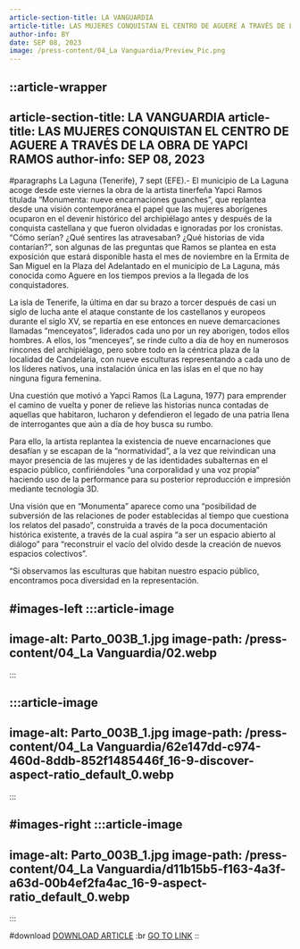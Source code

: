 ```yaml
---
article-section-title: LA VANGUARDIA
article-title: LAS MUJERES CONQUISTAN EL CENTRO DE AGUERE A TRAVÉS DE LA OBRA DE YAPCI RAMOS
author-info: BY
date: SEP 08, 2023
image: /press-content/04_La Vanguardia/Preview_Pic.png
---
```


::article-wrapper
---
article-section-title: LA VANGUARDIA
article-title: LAS MUJERES CONQUISTAN EL CENTRO DE AGUERE A TRAVÉS DE LA OBRA DE YAPCI RAMOS
author-info: SEP 08, 2023
---
#paragraphs
La Laguna (Tenerife), 7 sept (EFE).- El municipio de La Laguna acoge desde este viernes la obra de la artista tinerfeña Yapci Ramos titulada “Monumenta: nueve encarnaciones guanches”, que replantea desde una visión contemporánea el papel que las mujeres aborígenes ocuparon en el devenir histórico del archipiélago antes y después de la conquista castellana y que fueron olvidadas e ignoradas por los cronistas. “Cómo serían? ¿Qué sentires las atravesaban? ¿Qué historias de vida contarían?”, son algunas de las preguntas que Ramos se plantea en esta exposición que estará disponible hasta el mes de noviembre en la Ermita de San Miguel en la Plaza del Adelantado en el municipio de La Laguna, más conocida como Aguere en los tiempos previos a la llegada de los conquistadores.

La isla de Tenerife, la última en dar su brazo a torcer después de casi un siglo de lucha ante el ataque constante de los castellanos y europeos durante el siglo XV, se repartía en ese entonces en nueve demarcaciones llamadas “menceyatos”, liderados cada uno por un rey aborigen, todos ellos hombres. A ellos, los “menceyes”, se rinde culto a día de hoy en numerosos rincones del archipiélago, pero sobre todo en la céntrica plaza de la localidad de Candelaria, con nueve esculturas representando a cada uno de los líderes nativos, una instalación única en las islas en el que no hay ninguna figura femenina.

Una cuestión que motivó a Yapci Ramos (La Laguna, 1977) para emprender el camino de vuelta y poner de relieve las historias nunca contadas de aquellas que habitaron, lucharon y defendieron el legado de una patria llena de interrogantes que aún a día de hoy busca su rumbo.

Para ello, la artista replantea la existencia de nueve encarnaciones que desafían y se escapan de la “normatividad”, a la vez que reivindican una mayor presencia de las mujeres y de las identidades subalternas en el espacio público, confiriéndoles “una corporalidad y una voz propia” haciendo uso de la performance para su posterior reproducción e impresión mediante tecnología 3D.

Una visión que en “Monumenta” aparece como una “posibilidad de subversión de las relaciones de poder establecidas al tiempo que cuestiona los relatos del pasado”, construida a través de la poca documentación histórica existente, a través de la cual aspira “a ser un espacio abierto al diálogo” para “reconstruir el vacío del olvido desde la creación de nuevos espacios colectivos”.

“Si observamos las esculturas que habitan nuestro espacio público, encontramos poca diversidad en la representación.

#images-left
  :::article-image
  ---
  image-alt: Parto_003B_1.jpg
  image-path: /press-content/04_La Vanguardia/02.webp
  ---
  :::

  :::article-image
  ---
  image-alt: Parto_003B_1.jpg
  image-path: /press-content/04_La Vanguardia/62e147dd-c974-460d-8ddb-852f1485446f_16-9-discover-aspect-ratio_default_0.webp
  ---
  :::

#images-right
  :::article-image
  ---
  image-alt: Parto_003B_1.jpg
  image-path: /press-content/04_La Vanguardia/d11b15b5-f163-4a3f-a63d-00b4ef2fa4ac_16-9-aspect-ratio_default_0.webp
  ---
  :::

#download
[DOWNLOAD ARTICLE](</press-content/04_La Vanguardia/Páginas desdeYapciRamos_PressKitSelection-3.pdf>) :br [](https://www.eldia.es/cultura/2024/03/02/parir-renacer-yapci-ramos-santa-98938595.html) [GO TO LINK](https://efe.com/canarias/2023-09-08/las-mujeres-guanches-conquistan-el-centro-de-aguere-a-traves-de-la-obra-de-yapci-ramos/)
::
